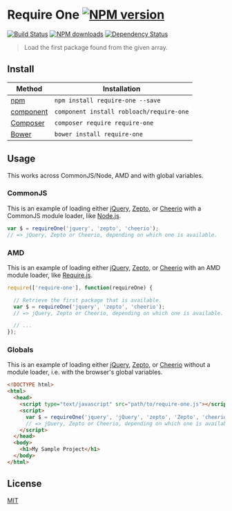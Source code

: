 # Require One [![NPM version](https://img.shields.io/npm/v/require-one.svg)](https://npmjs.org/package/require-one "View this project on NPM")

[![Build Status](https://img.shields.io/travis/RobLoach/require-one/master.svg)](http://travis-ci.org/RobLoach/require-one "Check this project's build status on TravisCI")
[![NPM downloads](https://img.shields.io/npm/dm/require-one.svg)](https://npmjs.org/package/require-one "View this project on NPM")
[![Dependency Status](https://img.shields.io/david/RobLoach/require-one.svg)](https://david-dm.org/RobLoach/require-one)

> Load the first package found from the given array.

## Install

Method | Installation
------ | ------------
[npm](http://npmjs.com/package/jquery-once) | `npm install require-one --save`
[component](https://github.com/componentjs/component) | `component install robloach/require-one`
[Composer](https://packagist.org/packages/robloach/require-one) | `composer require require-one`
[Bower](http://bower.io/search/?q=require-one) | `bower install require-one`

## Usage

This works across CommonJS/Node, AMD and with global variables.

### CommonJS

This is an example of loading either [jQuery](http://jquery.com), [Zepto](http://zeptojs.com), or [Cheerio](http://cheeriojs.github.io/cheerio) with a CommonJS module loader, like [Node.js](http://nodejs.org).

``` javascript
var $ = requireOne('jquery', 'zepto', 'cheerio');
// => jQuery, Zepto or Cheerio, depending on which one is available.
```

### AMD

This is an example of loading either [jQuery](http://jquery.com), [Zepto](http://zeptojs.com), or [Cheerio](http://cheeriojs.github.io/cheerio) with an AMD module loader, like [Require.js](http://requirejs.org).

``` javascript
require(['require-one'], function(requireOne) {

  // Retrieve the first package that is available.
  var $ = requireOne('jquery', 'zepto', 'cheerio');
  // => jQuery, Zepto or Cheerio, depending on which one is available.

  // ...
});
```

### Globals

This is an example of loading either [jQuery](http://jquery.com), [Zepto](http://zeptojs.com), or [Cheerio](http://cheeriojs.github.io/cheerio) without a module loader, i.e. with the browser's global variables.

``` html
<!DOCTYPE html>
<html>
  <head>
    <script type="text/javascript" src="path/to/require-one.js"></script>
    <script>
      var $ = requireOne('jquery', 'jQuery', 'zepto', 'Zepto', 'cheerio');
      // => jQuery, Zepto or Cheerio, depending on which one is available.
    </script>
  </head>
  <body>
    <h1>My Sample Project</h1>
  </body>
</html>
```

## License

[MIT](LICENSE.md)
